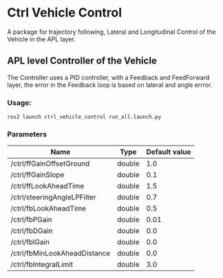 # Ctrl Vehicle Control

A package for trajectory following, Lateral and Longitudinal Control of the Vehicle in the APL layer. 

## APL level Controller of the Vehicle

The Controller uses a PID controller, with a Feedback and FeedForward layer, the error in the Feedback loop is based on lateral and angle errror. 

### Usage:

```
ros2 launch ctrl_vehicle_control run_all.launch.py
```

### Parameters
| Name             | Type   | Default value                                   |
|------------------|--------|-------------------------------------------------|
| /ctrl/ffGainOffsetGround    | double | 1.0                                             |
| /ctrl/ffGainSlope | double | 0.1 |
| /ctrl/ffLookAheadTime | double | 1.5
| /ctrl/steeringAngleLPFilter | double | 0.7
| /ctrl/fbLookAheadTime | double | 0.5
| /ctrl/fbPGain | double | 0.01
| /ctrl/fbDGain | double | 0.0
| /ctrl/fbIGain | double | 0.0
| /ctrl/fbMinLookAheadDistance | double | 0.0
| /ctrl/fbIntegralLimit | double | 3.0  